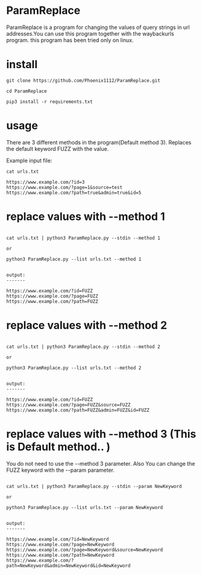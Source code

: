 # ParamReplace

ParamReplace is a program for changing the values of query strings in url addresses.You can use this program together with the waybackurls program. this program has been tried only on linux.

# install

```
git clone https://github.com/Phoenix1112/ParamReplace.git

cd ParamReplace

pip3 install -r requirements.txt

```

# usage

There are 3 different methods in the program(Default method 3). Replaces the default keyword FUZZ with the value. 

Example input file: 

```
cat urls.txt

https://www.example.com/?id=3
https://www.example.com/?page=1&source=test
https://www.example.com/?path=true&admin=true&id=5

```

# replace values with --method 1

```

cat urls.txt | python3 ParamReplace.py --stdin --method 1

or

python3 ParamReplace.py --list urls.txt --method 1


output:
-------

https://www.example.com/?id=FUZZ
https://www.example.com/?page=FUZZ
https://www.example.com/?path=FUZZ
```

# replace values with --method 2

```

cat urls.txt | python3 ParamReplace.py --stdin --method 2

or

python3 ParamReplace.py --list urls.txt --method 2


output:
-------

https://www.example.com/?id=FUZZ
https://www.example.com/?page=FUZZ&source=FUZZ
https://www.example.com/?path=FUZZ&admin=FUZZ&id=FUZZ

```

# replace values with --method 3 (This is Default method.. )

You do not need to use the --method 3 parameter. Also You can change the FUZZ keyword with the --param parameter.

```

cat urls.txt | python3 ParamReplace.py --stdin --param NewKeyword

or

python3 ParamReplace.py --list urls.txt --param NewKeyword


output:
-------

https://www.example.com/?id=NewKeyword
https://www.example.com/?page=NewKeyword
https://www.example.com/?page=NewKeyword&source=NewKeyword
https://www.example.com/?path=NewKeyword
https://www.example.com/?path=NewKeyword&admin=NewKeyword&id=NewKeyword

```
